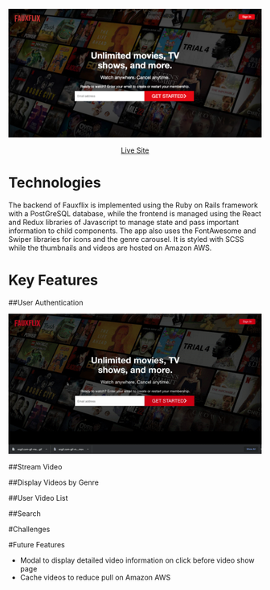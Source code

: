 ![FauxflixBanner](extra_media/splash.png)
<div align="center">
  <a href="https://fauxflix.herokuapp.com/#/">Live Site</a>
</div>


# Technologies

The backend of Fauxflix is implemented using the Ruby on Rails framework with a PostGreSQL database, while the frontend is managed using the React and Redux libraries of Javascript to manage state and pass important information to child components. The app also uses the FontAwesome and Swiper libraries for icons and the genre carousel. It is styled with SCSS while the thumbnails and videos are hosted on Amazon AWS.

# Key Features

##User Authentication

![User Auth Demo](extra_media/user_auth.gif)

##Stream Video

##Display Videos by Genre

##User Video List

##Search


#Challenges

#Future Features

* Modal to display detailed video information on click before video show page
* Cache videos to reduce pull on Amazon AWS
